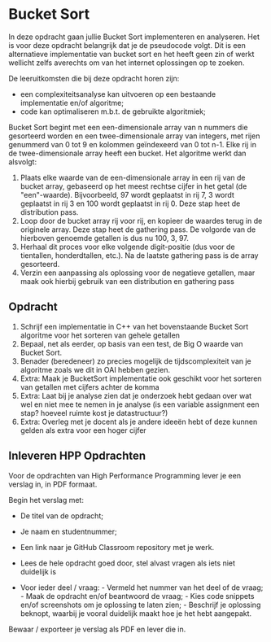 # Bucket Sort

In deze opdracht gaan jullie Bucket Sort implementeren en analyseren. Het is voor deze opdracht belangrijk dat je de pseudocode volgt. Dit is een alternatieve implementatie van bucket sort en het heeft geen zin of werkt wellicht zelfs averechts om van het internet oplossingen op te zoeken.

De leeruitkomsten die bij deze opdracht horen zijn:
- een complexiteitsanalyse kan uitvoeren op een bestaande implementatie en/of algoritme;
- code kan optimaliseren m.b.t. de gebruikte algoritmiek;

Bucket Sort begint met een een-dimensionale array van n nummers die gesorteerd worden en een twee-dimensionale array van integers, met rijen genummerd van 0 tot 9 en kolommen geïndexeerd van 0 tot n-1. Elke rij in de twee-dimensionale array heeft een bucket.  Het algoritme werkt dan alsvolgt:

1. Plaats elke waarde van de een-dimensionale array in een rij van de bucket array, gebaseerd op het meest rechtse cijfer in het getal (de "een"-waarde). Bijvoorbeeld, 97 wordt geplaatst in rij 7, 3 wordt geplaatst in rij 3 en 100 wordt geplaatst in rij 0. Deze stap heet de distribution pass.
2. Loop door de bucket array rij voor rij, en kopieer de waardes terug in de originele array. Deze stap heet de gathering pass. De volgorde van de hierboven genoemde getallen is dus nu 100, 3, 97.
3. Herhaal dit proces voor elke volgende digit-positie (dus voor de tientallen, honderdtallen, etc.). Na de laatste gathering pass is de array gesorteerd.
4. Verzin een aanpassing als oplossing voor de negatieve getallen, maar maak ook hierbij gebruik van een distribution en gathering pass

## Opdracht

1. Schrijf een implementatie in C++ van het bovenstaande Bucket Sort algoritme voor het sorteren van gehele getallen
2. Bepaal, net als eerder, op basis van een test, de Big O waarde van Bucket Sort.
3. Benader (beredeneer) zo precies mogelijk de tijdscomplexiteit van je algoritme zoals we dit in OAI hebben gezien.
4. Extra: Maak je BucketSort implementatie ook geschikt voor het sorteren van getallen met cijfers achter de komma
5. Extra: Laat bij je analyse zien dat je onderzoek hebt gedaan over wat wel en niet mee te nemen in je analyse (is een variable assignment een stap? hoeveel ruimte kost je datastructuur?)
6. Extra: Overleg met je docent als je andere ideeën hebt of deze kunnen gelden als extra voor een hoger cijfer

## Inleveren HPP Opdrachten
Voor de opdrachten van High Performance Programming lever je een verslag in, in PDF formaat.

Begin het verslag met:

- De titel van de opdracht;
- Je naam en studentnummer;
- Een link naar je GitHub Classroom repository met je werk.

- Lees de hele opdracht goed door, stel alvast vragen als iets niet duidelijk is
- Voor ieder deel / vraag:
      -  Vermeld het nummer van het deel of de vraag;
      -  Maak de opdracht en/of beantwoord de vraag;
      -  Kies code snippets en/of screenshots om je oplossing te laten zien;
      -  Beschrijf je oplossing beknopt, waarbij je vooral duidelijk maakt hoe je het hebt aangepakt.

Bewaar / exporteer je verslag als PDF en lever die in.
